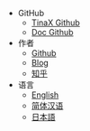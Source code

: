* GitHub
  * [TinaX Github](https://github.com/yomunsam/tinax)
  * [Doc Github](https://github.com/nekonyastudio/tinax.doc)
* 作者
  * [Github](https://github.com/yomunsam)
  * [Blog](https://yomunchan.moe)
  * [知乎](https://www.zhihu.com/people/yomunsam)
* 语言
  * [English](/ ':ignore :target=_blank')
  * [简体汉语](/cmn-hans/)
  * [日本語](#/jp/ ':ignore :target=_blank')
  <!-- * [Mail](mailto:yomunsam@gmail.com) -->